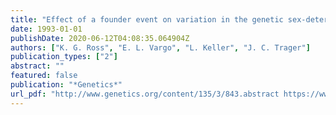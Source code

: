 ```yaml
---
title: "Effect of a founder event on variation in the genetic sex-determining system of the fire ant Solenopsis invicta"
date: 1993-01-01
publishDate: 2020-06-12T04:08:35.064904Z
authors: ["K. G. Ross", "E. L. Vargo", "L. Keller", "J. C. Trager"]
publication_types: ["2"]
abstract: ""
featured: false
publication: "*Genetics*"
url_pdf: "http://www.genetics.org/content/135/3/843.abstract https://www.genetics.org/content/genetics/135/3/843.full.pdf"
---
```


